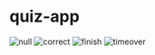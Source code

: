 # quiz-app
![null](https://i.hizliresim.com/8vvnuvd.png)
![correct](https://i.hizliresim.com/jymnhx8.png)
![finish](https://i.hizliresim.com/bvvyfh6.png)
![timeover](https://i.hizliresim.com/6x75eo9.png)
